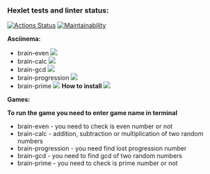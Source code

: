 ### Hexlet tests and linter status:
[![Actions Status](https://github.com/Johnny32id/python-project-49/actions/workflows/hexlet-check.yml/badge.svg)](https://github.com/Johnny32id/python-project-49/actions)
[![Maintainability](https://api.codeclimate.com/v1/badges/28b087f76e9bca034a52/maintainability)](https://codeclimate.com/github/Johnny32id/python-project-49/maintainability)

**Asciinema:**
* brain-even <a href="https://asciinema.org/a/7vnRey64nA990Kog1QhpBv3Jx" target="_blank"><img src="https://asciinema.org/a/7vnRey64nA990Kog1QhpBv3Jx.svg" /></a>
* brain-calc <a href="https://asciinema.org/a/C0EYUG2pjOUin7p8ZolaDzi6e" target="_blank"><img src="https://asciinema.org/a/C0EYUG2pjOUin7p8ZolaDzi6e.svg" /></a>
* brain-gcd <a href="https://asciinema.org/a/tfs8teIYTJ7AyfbbjuwmjjKOy" target="_blank"><img src="https://asciinema.org/a/tfs8teIYTJ7AyfbbjuwmjjKOy.svg" /></a>
* brain-progression <a href="https://asciinema.org/a/jxNt6AwUZifQh5oCX5lcksz81" target="_blank"><img src="https://asciinema.org/a/jxNt6AwUZifQh5oCX5lcksz81.svg" /></a>
* brain-prime <a href="https://asciinema.org/a/g5hOYOcDgv7R0KaxOWMrzu8kU" target="_blank"><img src="https://asciinema.org/a/g5hOYOcDgv7R0KaxOWMrzu8kU.svg" /></a>
**How to install**
<a href="https://asciinema.org/a/tFpiXtkO99lPdd3enLSvCI0OR" target="_blank"><img src="https://asciinema.org/a/tFpiXtkO99lPdd3enLSvCI0OR.svg" /></a>

**Games:**

**To run the game you need to enter game name in terminal**
* brain-even - you need  to check is even number or not
* brain-calc - addition, subtraction or multiplication of two random numbers
* brain-progression - you need find lost progression number
* brain-gcd - you need to find gcd  of two random numbers
* brain-prime - you need to check is prime number or not